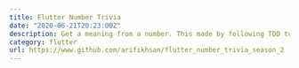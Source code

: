```yaml
---
title: Flutter Number Trivia
date: "2020-06-21T20:23:00Z"
description: Get a meaning from a number. This made by following TDD tutorial from Reso Coder. But i change the code a little bit.
category: flutter
url: https://www.github.com/arifikhsan/flutter_number_trivia_season_2
---
```

